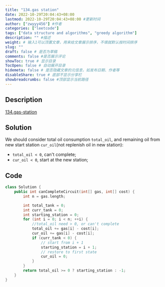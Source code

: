 ```yaml
---
title: "134.gas station"
date: 2022-10-29T20:04:43+08:00
lastmod: 2022-10-29T20:04:43+08:00 #更新时间
author: ["zwyyy456"] #作者
categories: ["leetcode"]
tags: ["data structure and algorithms", "greedy algorithm"]
description: "" #描述
weight: # 输入1可以顶置文章，用来给文章展示排序，不填就默认按时间排序
slug: ""
draft: false # 是否为草稿
comments: false #是否展示评论
showToc: true # 显示目录
TocOpen: false # 自动展开目录
hidemeta: false # 是否隐藏文章的元信息，如发布日期、作者等
disableShare: true # 底部不显示分享栏
showbreadcrumbs: false #顶部显示当前路径
---
```

## Description
[134.gas-station](https://leetcode.com/problems/gas-station/)

## Solution
We should consider total oil consumption `total_oil`, and remaining oil from new start station `cur_oil`(not replenish oil in new station):
- `total_oil < 0`, can't complete;
- `cur_oil < 0`, start at the new station;

## Code
```cpp
class Solution {
    public int canCompleteCircuit(int[] gas, int[] cost) {
        int n = gas.length;

        int total_tank = 0;
        int curr_tank = 0;
        int starting_station = 0;
        for (int i = 0; i < n; ++i) {
            //total_oil need > 0, or can't complete
            total_oil += gas[i] - cost[i];
            cur_oil += gas[i] - cost[i];
            if (curr_tank < 0) {
                // start from i + 1
                starting_station = i + 1;
                // restore to first state
                cur_oil = 0;
            }
        }
        return total_oil >= 0 ? starting_station : -1;
    }
}
```

